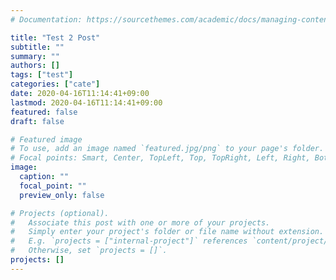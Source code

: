 ```yaml
---
# Documentation: https://sourcethemes.com/academic/docs/managing-content/

title: "Test 2 Post"
subtitle: ""
summary: ""
authors: []
tags: ["test"]
categories: ["cate"]
date: 2020-04-16T11:14:41+09:00
lastmod: 2020-04-16T11:14:41+09:00
featured: false
draft: false

# Featured image
# To use, add an image named `featured.jpg/png` to your page's folder.
# Focal points: Smart, Center, TopLeft, Top, TopRight, Left, Right, BottomLeft, Bottom, BottomRight.
image:
  caption: ""
  focal_point: ""
  preview_only: false

# Projects (optional).
#   Associate this post with one or more of your projects.
#   Simply enter your project's folder or file name without extension.
#   E.g. `projects = ["internal-project"]` references `content/project/deep-learning/index.md`.
#   Otherwise, set `projects = []`.
projects: []
---
```

